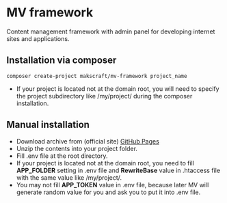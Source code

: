 # MV framework
Content management framework with admin panel for developing internet sites and applications.

Installation via composer
---
```
composer create-project makscraft/mv-framework project_name
```

- If your project is located not at the domain root, you will need to specify the project subdirectory like /my/project/ during the composer installation.

Manual installation
---
- Download archive from (official site) [GitHub Pages](https://mv-framework.com)
- Unzip the contents into your project folder.
- Fill .env file at the root directory.
- If your project is located not at the domain root, you need to fill **APP_FOLDER** setting in .env file and **RewriteBase** value in .htaccess file with the same value like /my/project/.
- You may not fill **APP_TOKEN** value in .env file, because later MV will generate random value for you and ask you to put it into .env file.
